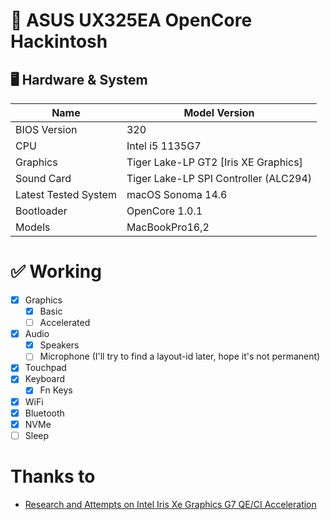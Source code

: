 # 🍎 ASUS UX325EA OpenCore Hackintosh

## 🖥️ Hardware & System

| Name | Model Version |
| -------- | ----------------------------- |
| BIOS Version | 320 |
| CPU | Intel i5 1135G7 |
| Graphics | Tiger Lake-LP GT2 [Iris XE Graphics] |
| Sound Card | Tiger Lake-LP SPI Controller (ALC294) |
| Latest Tested System | macOS Sonoma 14.6 |
| Bootloader | OpenCore 1.0.1 |
| Models | MacBookPro16,2 | 

# ✅ Working

- [X] Graphics
    - [X] Basic
    - [ ] Accelerated
- [X] Audio
    - [X] Speakers
    - [ ] Microphone (I'll try to find a layout-id later, hope it's not permanent)
- [X] Touchpad
- [X] Keyboard
    - [X] Fn Keys
- [X] WiFi
- [X] Bluetooth
- [X] NVMe
- [ ] Sleep

# Thanks to

- [Research and Attempts on Intel Iris Xe Graphics G7 QE/CI Acceleration](https://www.insanelymac.com/forum/topic/358305-80-solved-iris-xe-igpu-on-tiger-lake-successfully-loaded-icllp-frambuffer-and-vram-also-recognizes-1536mb-however-some-issues)
